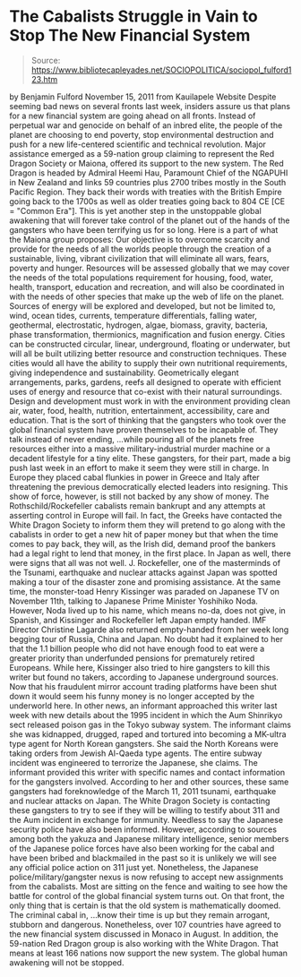 # The Cabalists Struggle in Vain to Stop The New Financial System

> Source: https://www.bibliotecapleyades.net/SOCIOPOLITICA/sociopol_fulford123.htm

by Benjamin Fulford
November 15, 2011
from
Kauilapele Website
Despite seeming bad news on several fronts last week, insiders assure us
that plans for a new financial system are going ahead on all fronts.
Instead of perpetual war and genocide on behalf
of an inbred elite, the people of the planet are choosing to end poverty,
stop environmental destruction and push for a new life-centered scientific
and technical revolution.
Major assistance emerged as a 59-nation group
claiming to represent the Red Dragon Society or Maiona, offered its
support to the new system.
The Red Dragon is headed by Admiral Heemi Hau,
Paramount Chief of
the NGAPUHI in New Zealand and links 59 countries plus
2700 tribes mostly in the South Pacific Region. They back their words with
treaties with the British Empire going back to the 1700s as well as older
treaties going back to 804 CE [CE = "Common Era"].
This is yet another step in the unstoppable global awakening that will
forever take control of the planet out of the hands of the gangsters who
have been terrifying us for so long.
Here is a part of what the Maiona group proposes:
Our objective is to overcome scarcity and
provide for the needs of all the worlds people through the creation of
a sustainable, living, vibrant civilization that will eliminate all
wars, fears, poverty and hunger.
Resources will be assessed globally that we may cover the needs of the
total populations requirement for housing, food, water, health,
transport, education and recreation, and will also be coordinated in
with the needs of other species that make up the web of life on the
planet.
Sources of energy will be explored and developed, but not be limited to,
wind, ocean tides, currents, temperature differentials, falling water,
geothermal, electrostatic, hydrogen, algae, biomass, gravity, bacteria,
phase transformation, thermionics, magnification and fusion energy.
Cities can be constructed circular, linear, underground, floating or
underwater, but will all be built utilizing better resource and
construction techniques. These cities would all have the ability to
supply their own nutritional requirements, giving independence and
sustainability.
Geometrically elegant arrangements, parks, gardens, reefs all designed
to operate with efficient uses of energy and resource that co-exist with
their natural surroundings.
Design and development must work in with the
environment providing clean air, water, food, health, nutrition,
entertainment, accessibility, care and education.
That is the sort of thinking that the gangsters
who took over the global financial system have proven themselves to be incapable of.
They talk instead of never ending,
...while pouring all of
the planets free resources either into a massive military-industrial murder
machine or a decadent lifestyle for a tiny elite.
These gangsters, for their part, made a big push last week in an effort to
make it seem they were still in charge. In Europe they placed cabal flunkies
in power in Greece and Italy after threatening the previous democratically
elected leaders into resigning.
This show of force, however, is still not
backed by any show of money.
The
Rothschild/Rockefeller cabalists remain
bankrupt and any attempts at asserting control in Europe will fail.
In fact, the Greeks have contacted the
White
Dragon Society to inform them they will pretend to go along with the
cabalists in order to get a new hit of paper money but that when the time
comes to pay back, they will, as the Irish did, demand proof the bankers had
a legal right to lend that money, in the first place.
In Japan as well, there were signs that all was not well.
J. Rockefeller,
one of the masterminds of the
Tsunami, earthquake and nuclear attacks
against Japan was spotted making a tour of the disaster zone and promising
assistance.
At the same time, the monster-toad
Henry Kissinger was paraded
on Japanese TV on November 11th, talking to Japanese Prime Minister
Yoshihiko Noda.
However, Noda lived up to his name, which means
no-da, does not give, in Spanish, and Kissinger and Rockefeller left Japan empty
handed.
IMF Director Christine Lagarde also returned empty-handed from her week long
begging tour of Russia, China and Japan. No doubt had it explained to her
that the 1.1 billion people who did not have enough food to eat were a
greater priority than underfunded pensions for prematurely retired
Europeans.
While here, Kissinger also tried to hire gangsters to kill this writer but
found no takers, according to Japanese underground sources. Now that his
fraudulent mirror account trading platforms have been shut down it would
seem his funny money is no longer accepted by the underworld here.
In other news, an informant approached this writer last week with new
details about the 1995 incident in which the
Aum
Shinrikyo sect released
poison gas in the Tokyo subway system.
The informant claims she was kidnapped, drugged, raped and tortured into
becoming a
MK-ultra type agent for North Korean gangsters.
She said the North Koreans were taking orders
from Jewish Al-Qaeda type agents.
The entire subway incident was engineered to
terrorize the Japanese, she claims. The informant provided this writer
with specific names and contact information for the gangsters involved.
According to her and other sources, these same gangsters had foreknowledge
of the March 11, 2011 tsunami, earthquake and nuclear attacks on Japan.
The White Dragon Society is contacting these
gangsters to try to see if they will be willing to testify about 311 and the Aum incident in exchange for immunity.
Needless to say the Japanese security police have also been informed.
However, according to sources among both the yakuza and Japanese military
intelligence, senior members of the Japanese police forces have also been
working for the cabal and have been bribed and blackmailed in the past so it
is unlikely we will see any official police action on 311 just yet.
Nonetheless, the Japanese
police/military/gangster nexus is now refusing to accept new assignments
from the cabalists. Most are sitting on the fence and waiting to see how the
battle for control of the global financial system turns out.
On that front, the only thing that is certain is that the old system is
mathematically doomed.
The criminal cabal in,
...know their time is
up but they remain arrogant, stubborn and dangerous.
Nonetheless, over 107 countries have agreed to the new financial system
discussed in Monaco in August. In addition, the 59-nation Red Dragon group
is also working with the White Dragon. That means at least 166 nations now
support the new system.
The global human awakening will not be stopped.
